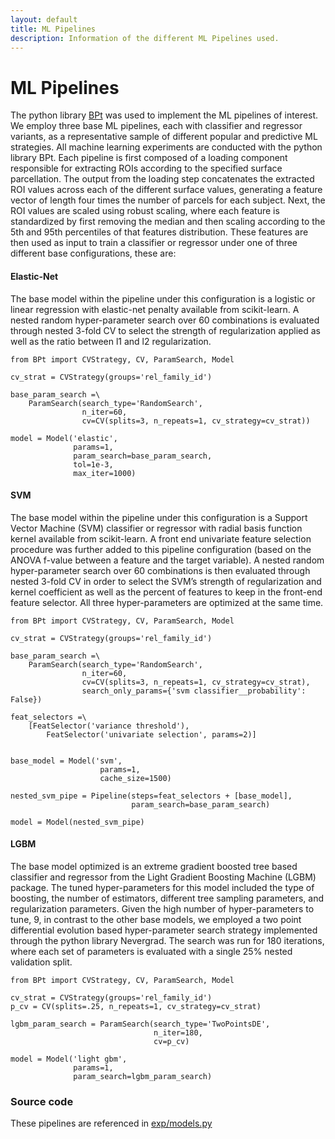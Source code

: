 ```yaml
---
layout: default
title: ML Pipelines
description: Information of the different ML Pipelines used.
---
```


# ML Pipelines

The python library [BPt](https://github.com/sahahn/BPt) was used to implement the ML pipelines of interest.
We employ three base ML pipelines, each with classifier and regressor variants,
as a representative sample of different popular and predictive ML strategies.
All machine learning experiments are conducted with the python library BPt.
Each pipeline is first composed of a loading component responsible for extracting ROIs according to the specified surface parcellation.
The output from the loading step concatenates the extracted ROI values across each of the different surface values, generating a feature
vector of length four times the number of parcels for each subject. Next, the ROI values are scaled using robust scaling,
where each feature is standardized by first removing the median and then scaling according to the 5th and 95th percentiles
of that features distribution. These features are then used as input to train a classifier or regressor
under one of three different base configurations, these are:


#### Elastic-Net
The base model within the pipeline under this configuration is a logistic or linear regression with elastic-net penalty available from scikit-learn.
A nested random hyper-parameter search over 60 combinations is evaluated through
nested 3-fold CV to select the strength of regularization applied
as well as the ratio between l1 and l2 regularization.

    from BPt import CVStrategy, CV, ParamSearch, Model

    cv_strat = CVStrategy(groups='rel_family_id')

    base_param_search =\
        ParamSearch(search_type='RandomSearch',
                    n_iter=60,
                    cv=CV(splits=3, n_repeats=1, cv_strategy=cv_strat))

    model = Model('elastic',
                  params=1,
                  param_search=base_param_search,
                  tol=1e-3,
                  max_iter=1000)

#### SVM
The base model within the pipeline under this configuration is a Support Vector Machine (SVM) classifier or regressor with radial basis function kernel available from scikit-learn. A front end univariate feature selection procedure was further added to this pipeline configuration (based on the
ANOVA f-value between a feature and the target variable). A nested random hyper-parameter search over
60 combinations is then evaluated through nested 3-fold CV in order to select the SVM’s strength
of regularization and kernel coefficient as well as the percent of features to keep in the
front-end feature selector. All three hyper-parameters are optimized at the same time.

    from BPt import CVStrategy, CV, ParamSearch, Model

    cv_strat = CVStrategy(groups='rel_family_id')

    base_param_search =\
        ParamSearch(search_type='RandomSearch',
                    n_iter=60,
                    cv=CV(splits=3, n_repeats=1, cv_strategy=cv_strat),
                    search_only_params={'svm classifier__probability': False})

    feat_selectors =\
        [FeatSelector('variance threshold'),
            FeatSelector('univariate selection', params=2)]

        
    base_model = Model('svm',
                        params=1,
                        cache_size=1500)

    nested_svm_pipe = Pipeline(steps=feat_selectors + [base_model],
                               param_search=base_param_search)

    model = Model(nested_svm_pipe)


#### LGBM
The base model optimized is an extreme gradient boosted tree based classifier and regressor from the Light Gradient Boosting Machine (LGBM) package. The tuned hyper-parameters for this model included the type of boosting, the number of estimators, different tree sampling parameters, and regularization parameters. Given the high number of hyper-parameters to tune, 9, in contrast to the other base models, we employed a two point differential evolution based hyper-parameter search strategy implemented through the python library Nevergrad. The search was run for 180 iterations, where each set of parameters is evaluated with a single 25% nested validation split.

    from BPt import CVStrategy, CV, ParamSearch, Model

    cv_strat = CVStrategy(groups='rel_family_id')
    p_cv = CV(splits=.25, n_repeats=1, cv_strategy=cv_strat)
    
    lgbm_param_search = ParamSearch(search_type='TwoPointsDE',
                                    n_iter=180,
                                    cv=p_cv)

    model = Model('light gbm',
                  params=1,
                  param_search=lgbm_param_search)


### Source code
These pipelines are referenced in [exp/models.py](https://github.com/sahahn/parc_scaling/blob/main/exp/models.py)